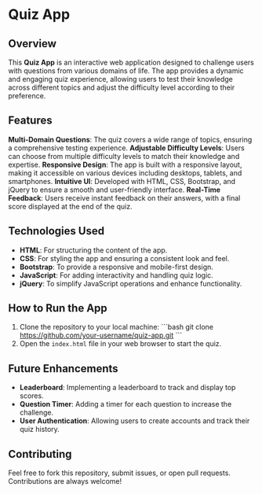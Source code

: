 
# Quiz App

## Overview

This **Quiz App** is an interactive web application designed to challenge users with questions from various domains of life. The app provides a dynamic and engaging quiz experience, allowing users to test their knowledge across different topics and adjust the difficulty level according to their preference.

## Features

 **Multi-Domain Questions**: The quiz covers a wide range of topics, ensuring a comprehensive testing experience.
 **Adjustable Difficulty Levels**: Users can choose from multiple difficulty levels to match their knowledge and expertise.
 **Responsive Design**: The app is built with a responsive layout, making it accessible on various devices including desktops, tablets, and smartphones.
 **Intuitive UI**: Developed with HTML, CSS, Bootstrap, and jQuery to ensure a smooth and user-friendly interface.
 **Real-Time Feedback**: Users receive instant feedback on their answers, with a final score displayed at the end of the quiz.

## Technologies Used

- **HTML**: For structuring the content of the app.
- **CSS**: For styling the app and ensuring a consistent look and feel.
- **Bootstrap**: To provide a responsive and mobile-first design.
- **JavaScript**: For adding interactivity and handling quiz logic.
- **jQuery**: To simplify JavaScript operations and enhance functionality.

## How to Run the App

1. Clone the repository to your local machine:
   \`\`\`bash
   git clone https://github.com/your-username/quiz-app.git
   \`\`\`
2. Open the `index.html` file in your web browser to start the quiz.

## Future Enhancements

- **Leaderboard**: Implementing a leaderboard to track and display top scores.
- **Question Timer**: Adding a timer for each question to increase the challenge.
- **User Authentication**: Allowing users to create accounts and track their quiz history.

## Contributing

Feel free to fork this repository, submit issues, or open pull requests. Contributions are always welcome!

 
